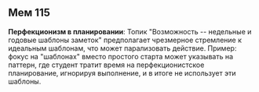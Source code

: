 ## Мем 115

**Перфекционизм в планировании**: Топик "Возможность -- недельные и годовые шаблоны заметок" предполагает чрезмерное стремление к идеальным шаблонам, что может парализовать действие. Пример: фокус на "шаблонах" вместо простого старта может указывать на паттерн, где студент тратит время на перфекционистское планирование, игнорируя выполнение, и в итоге не использует эти шаблоны.